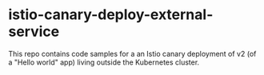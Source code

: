 # istio-canary-deploy-external-service
This repo contains code samples for a an Istio canary deployment of v2 (of a "Hello world" app) living outside the Kubernetes cluster.
